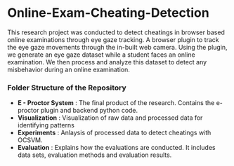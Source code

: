 # Online-Exam-Cheating-Detection
This research project was conducted to detect cheatings in browser based online examinations through eye gaze tracking. A browser plugin to track the eye gaze movements through the in-built web camera. Using the plugin, we generate an eye gaze dataset while a student faces an online
examination. We then process and analyze this dataset to detect any misbehavior during an online examination.

### Folder Structure of the Repository

- **E - Proctor System** : The final product of the research. Contains the e-proctor plugin and backend python code.
- **Visualization** : Visualization of raw data and processed data for identifying patterns
- **Experiments** : Anlaysis of processed data to detect cheatings with OCSVM.
- **Evaluation** : Explains how the evaluations are conducted.  It includes data sets, evaluation methods and evaluation results.
